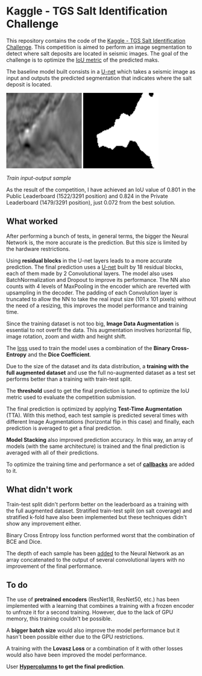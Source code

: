 # Kaggle - TGS Salt Identification Challenge

This repository contains the code of the [Kaggle - TGS Salt Identification Challenge](https://www.kaggle.com/c/tgs-salt-identification-challenge). This competition is aimed to perform an image segmentation to detect where salt deposits are located in seismic images. The goal of the challenge is to optimize the [IoU metric](https://www.kaggle.com/c/tgs-salt-identification-challenge#evaluation) of the predicted maks.

The baseline model built consists in a [U-net](https://lmb.informatik.uni-freiburg.de/people/ronneber/u-net/) which takes a seismic image as input and outputs the predicted segmentation that indicates where the salt deposit is located.

<p>
  <img src="readme_images/input.png" width="200" title="Input image">
  <img src="readme_images/mask.png" width="200" title="Output mask">
  
  <em>Train input-output sample</em>
</p>

As the result of the competition, I have achieved an IoU value of 0.801 in the Public Leaderboard (1522/3291 position) and 0.824 in the Private Leaderboard (1479/3291 position), just 0.072 from the best solution.


## What worked

After performing a bunch of tests, in general terms, the bigger the Neural Network is, the more accurate is the prediction. But this size is limited by the hardware restrictions. 

Using **residual blocks** in the U-net layers leads to a more accurate prediction. The final prediction uses a [U-net](https://github.com/AlbertoSabater/Kaggle-Salt-Identification-Challenge/blob/master/nn_models.py#L177) built by 18 residual blocks, each of them made by 2 Convolutional layers. The model also uses BatchNormalization and Dropout to improve its performance. The NN also counts with 4 levels of MaxPooling in the encoder which are reverted with upsampling in the decoder. The padding of each Convolution layer is truncated to allow the NN to take the real input size (101 x 101 pixels) without the need of a resizing, this improves the model performance and training time.

Since the training dataset is not too big, **Image Data Augmentation** is essential to not overfit the data. This augmentation involves horizontal flip, image rotation, zoom and width and height shift.

The [loss](https://github.com/AlbertoSabater/Kaggle-Salt-Identification-Challenge/blob/master/nn_models.py#L31) used to train the model uses a combination of the **Binary Cross-Entropy** and the **Dice Coefficient**.

Due to the size of the dataset and its data distribution, a **training with the full augmented dataset** and use the full no-augmented dataset as a test set performs better than a training with train-test split.

The **threshold** used to get the final prediction is tuned to optimize the IoU metric used to evaluate the competition submission.

The final prediction is optimized by applying **Test-Time Augmentation** (TTA). With this method, each test sample is predicted several times with different Image Augmentations (horizontal flip in this case) and finally, each prediction is averaged to get a final prediction.

**Model Stacking** also improved prediction accuracy. In this way, an array of models (with the same architecture) is trained and the final prediction is averaged with all of their predictions.

To optimize the training time and performance a set of **[callbacks](https://github.com/AlbertoSabater/Kaggle-Salt-Identification-Challenge/blob/master/main.py#L227)** are added to it. 


## What didn't work

Train-test split didn't perform better on the leaderboard as a training with the full augmented dataset. Stratified train-test split (on salt coverage) and stratified k-fold have also been implemented but these techniques didn't show any improvement either.

Binary Cross Entropy loss function performed worst that the combination of BCE and Dice.

The depth of each sample has been [added](https://github.com/AlbertoSabater/Kaggle-Salt-Identification-Challenge/blob/master/nn_models.py#L73) to the Neural Network as an array concatenated to the output of several convolutional layers with no improvement of the final performance.


## To do

The use of **pretrained encoders** (ResNet18, ResNet50, etc.) has been implemented with a learning that combines a training with a frozen encoder to unfroze it for a second training. However, due to the lack of GPU memory, this training couldn't be possible.

A **bigger batch size** would also improve the model performance but it hasn't been possible either due to the GPU restrictions.

A training with the **Lovasz Loss** or a combination of it with other losses would also have been improved the model performance.

User **[Hypercolumns](https://arxiv.org/pdf/1411.5752.pdf) to get the final prediction**.
